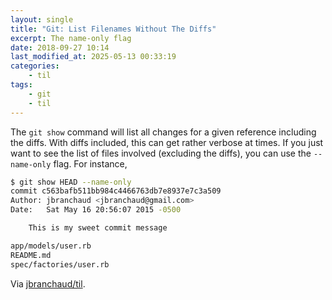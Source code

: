 ```yaml
---
layout: single
title: "Git: List Filenames Without The Diffs"
excerpt: The name-only flag
date: 2018-09-27 10:14
last_modified_at: 2025-05-13 00:33:19
categories:
    - til
tags:
    - git
    - til
---
```


The `git show` command will list all changes for a given reference
including the diffs. With diffs included, this can get rather verbose at
times. If you just want to see the list of files involved (excluding the
diffs), you can use the `--name-only` flag. For instance,

```bash
$ git show HEAD --name-only
commit c563bafb511bb984c4466763db7e8937e7c3a509
Author: jbranchaud <jbranchaud@gmail.com>
Date:   Sat May 16 20:56:07 2015 -0500

    This is my sweet commit message

app/models/user.rb
README.md
spec/factories/user.rb
```

Via [jbranchaud/til](https://github.com/jbranchaud/til).

